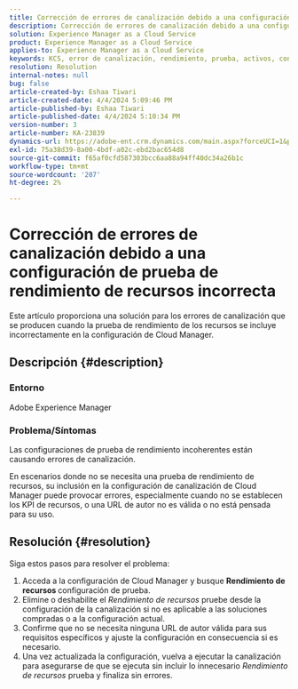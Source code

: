 ```yaml
---
title: Corrección de errores de canalización debido a una configuración de prueba de rendimiento de recursos incorrecta
description: Corrección de errores de canalización debido a una configuración de prueba de rendimiento de recursos incorrecta.
solution: Experience Manager as a Cloud Service
product: Experience Manager as a Cloud Service
applies-to: Experience Manager as a Cloud Service
keywords: KCS, error de canalización, rendimiento, prueba, activos, configuración, KPI, URL, prueba de rendimiento de activos
resolution: Resolution
internal-notes: null
bug: false
article-created-by: Eshaa Tiwari
article-created-date: 4/4/2024 5:09:46 PM
article-published-by: Eshaa Tiwari
article-published-date: 4/4/2024 5:10:34 PM
version-number: 3
article-number: KA-23839
dynamics-url: https://adobe-ent.crm.dynamics.com/main.aspx?forceUCI=1&pagetype=entityrecord&etn=knowledgearticle&id=fbe29522-a6f2-ee11-904b-6045bd026dc7
exl-id: 75a38d39-8a00-4bdf-a02c-ebd2bac654d8
source-git-commit: f65af0cfd587303bcc6aa88a94ff40dc34a26b1c
workflow-type: tm+mt
source-wordcount: '207'
ht-degree: 2%

---
```


# Corrección de errores de canalización debido a una configuración de prueba de rendimiento de recursos incorrecta


Este artículo proporciona una solución para los errores de canalización que se producen cuando la prueba de rendimiento de los recursos se incluye incorrectamente en la configuración de Cloud Manager.

## Descripción {#description}


### Entorno

Adobe Experience Manager

### Problema/Síntomas

Las configuraciones de prueba de rendimiento incoherentes están causando errores de canalización.

En escenarios donde no se necesita una prueba de rendimiento de recursos, su inclusión en la configuración de canalización de Cloud Manager puede provocar errores, especialmente cuando no se establecen los KPI de recursos, o una URL de autor no es válida o no está pensada para su uso.


## Resolución {#resolution}


Siga estos pasos para resolver el problema:

1. Acceda a la configuración de Cloud Manager y busque <b>Rendimiento de recursos </b>configuración de prueba.
2. Elimine o deshabilite el *Rendimiento de recursos* pruebe desde la configuración de la canalización si no es aplicable a las soluciones compradas o a la configuración actual.
3. Confirme que no se necesita ninguna URL de autor válida para sus requisitos específicos y ajuste la configuración en consecuencia si es necesario.
4. Una vez actualizada la configuración, vuelva a ejecutar la canalización para asegurarse de que se ejecuta sin incluir lo innecesario *Rendimiento de recursos* prueba y finaliza sin errores.
